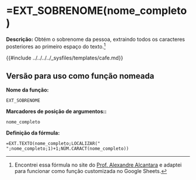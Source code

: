 # =EXT_SOBRENOME(nome_completo)

**Descrição:** Obtém o sobrenome da pessoa, extraindo todos os caracteres posteriores ao primeiro espaço do texto.[^1]

{{#include ../../../../_sysfiles/templates/cafe.md}}

## Versão para uso como função nomeada

**Nome da função:**
```
EXT_SOBRENOME
```
**Marcadores de posição de argumentos::**
```
nome_completo
```

**Definição da fórmula:**
```
=EXT.TEXTO(nome_completo;LOCALIZAR(" ";nome_completo;1)+1;NÚM.CARACT(nome_completo))
```
[^1]: Encontrei essa fórmula no site do [Prof. Alexandre Alcantara](https://alcantara.pro.br/portal/2021/04/17/dica-excel-como-separar-nome-do-sobrenome-no-excel/) e adaptei para funcionar como função customizada no Google Sheets.